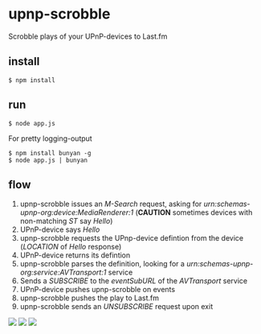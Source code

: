 # upnp-scrobble

Scrobble plays of your UPnP-devices to Last.fm

## install
```$ npm install```

## run
```$ node app.js```

For pretty logging-output

    $ npm install bunyan -g
    $ node app.js | bunyan

## flow

1. upnp-scrobble issues an *M-Search* request, asking for *urn:schemas-upnp-org:device:MediaRenderer:1* (**CAUTION** sometimes devices with non-matching *ST* say *Hello*)
2. UPnP-device says *Hello*
3. upnp-scrobble requests the UPnp-device defintion from the device (*LOCATION* of *Hello* 
response)
4. UPnP-device returns its defintion
5. upnp-scrobble parses the definition, looking for a *urn:schemas-upnp-org:service:AVTransport:1* service
6. Sends a *SUBSCRIBE* to the *eventSubURL* of the *AVTransport* service
7. UPnP-device pushes upnp-scrobble on events
8. upnp-scrobble pushes the play to Last.fm
9. upnp-scrobble sends an *UNSUBSCRIBE* request upon exit

![](resources/slide01.jpg)
![](resources/slide02.jpg)
![](resources/slide03.jpg)